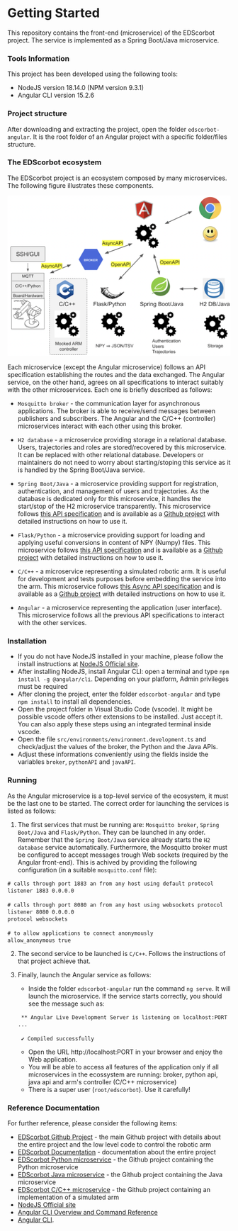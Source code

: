 # Getting Started
This repository contains the front-end (microservice) of the EDScorbot project. The service is implemented as a Spring Boot/Java microservice. 

### Tools Information
This project has been developed using the following tools:
* NodeJS version 18.14.0 (NPM version 9.3.1)
* Angular CLI version 15.2.6

### Project structure
After downloading and extracting the project, open the folder `edscorbot-angular`. It is the root folder of an Angular project with a specific folder/files structure.

### The EDScorbot ecosystem
The EDScorbot project is an ecosystem composed by many microservices. The following figure illustrates these components. 

![The EDScorbot ecosystem](/images/ecosystem.png "The EDScorbot ecosystem")

Each microservice (except the Angular microservice) follows an API specification establishing the routes and the data exchanged. The Angular service, on the other hand, agrees on all specifications to interact suitably with the other microservices. Each one is briefly described as follows:

* `Mosquitto broker` - the communication layer for asynchronous applications. The broker is able to receive/send messages between publishers and subscribers. The Angular and the C/C++ (controller) microservices interact with each other using this broker.

* `H2 database` - a microservice providing storage in a relational database. Users, trajectories and roles are stored/recovered by this microservice. It can be replaced with other relational database. Developers or maintainers do not need to worry about starting/stoping this service as it is handled by the Spring Boot/Java service.

* `Spring Boot/Java` - a microservice providing support for registration, authentication, and management of users and trajectories. As the database is dedicated only for this microservice, it handles the start/stop of the H2 microservice transparently. This microservice follows [this API specification](https://app.swaggerhub.com/apis-docs/ADALBERTOCAJUEIRO_1/ed-scorbot-service_api/1.0.0) and is available as a [Github project](https://github.com/adalbertocajueiro/edscorbot-java) with detailed instructions on how to use it.

* `Flask/Python` - a microservice providing support for loading and applying useful conversions in content of NPY (Numpy) files. This microservice follows [this API specification](https://app.swaggerhub.com/apis-docs/ADALBERTOCAJUEIRO_1/ed-scorbot_api/1.0.0) and is available as a [Github project](https://github.com/adalbertocajueiro/edscorbot-py) with detailed instructions on how to use it.

* `C/C++` - a microservice representing a simulated robotic arm. It is useful for development and tests purposes before embedding the service into the arm. This microservice follows [this Async API specification](https://app.swaggerhub.com/apis-docs/ADALBERTOCAJUEIRO_1/ed-scorbot_async/1.0.0) and is available as a [Github project](https://github.com/adalbertocajueiro/edscorbot-c-cpp) with detailed instructions on how to use it.

* `Angular` - a microservice representing the application (user interface). This microservice follows all the previous API specifications to interact with the other services.  

### Installation

* If you do not have NodeJS installed in your machine, please follow the install instructions at [NodeJS Official site](https://nodejs.org/en). 
* After installing NodeJS, install Angular CLI: open a terminal and type `npm install -g @angular/cli`. Depending on your platform, Admin privileges must be required
* After cloning the project, enter the folder `edscorbot-angular` and type `npm install` to install all dependencies.
* Open the project folder in Visual Studio Code (vscode). It might be possible vscode offers other extensions to be installed. Just accept it. You can also apply these steps using an integrated terminal inside vscode.
* Open the file `src/environments/environment.development.ts` and check/adjust the values of the broker, the Python and the Java APIs.
* Adjust these informations conveniently using the fields inside the variables `broker`, `pythonAPI` and `javaAPI`. 


### Running
As the Angular microservice is a top-level service of the ecosystem, it must be the last one to be started. The correct order for launching the services is listed as follows:

1. The first services that must be running are: `Mosquitto broker`, `Spring Boot/Java` and `Flask/Python`. They can be launched in any order. Remember that the `Spring Boot/Java` service already starts the `H2 database` service automatically. Furthermore, the Mosquitto broker must be configured to accept messages trough Web sockets (required by the Angular front-end). This is achived by providing the following configuration (in a suitable `mosquitto.conf` file):

```
# calls through port 1883 an from any host using default protocol
listener 1883 0.0.0.0 

# calls through port 8080 an from any host using websockets protocol
listener 8080 0.0.0.0
protocol websockets

# to allow applications to connect anonymously
allow_anonymous true
```

2. The second service to be launched is `C/C++`. Follows the instructions of that project achieve that.

3. Finally, launch the Angular service as follows:

    * Inside the folder `edscorbot-angular` run the command `ng serve`. It will launch the microservice. If the service starts correctly, you should see the message such as:

    ```
     ** Angular Live Development Server is listening on localhost:PORT ...
    
     ✔ Compiled successfully
    ```

    * Open the URL http://localhost:PORT in your browser and enjoy the Web application.
    * You will be able to access all features of the application only if all microservices in the ecossystem are running: broker, python api, java api and arm's controller (C/C++ microservice)
    * There is a super user (`root/edscorbot`). Use it carefully!

### Reference Documentation
For further reference, please consider the following items:
* [EDScorbot Github Project](https://github.com/RTC-research-group/Py-EDScorbotTool) - the main Github project with details about the entire project and the low level code to control the robotic arm
* [EDScorbot Documentation](https://py-edscorbottool.readthedocs.io/en/latest/) - documentation about the entire project
* [EDScorbot Python microservice](https://github.com/adalbertocajueiro/edscorbot-py) - the Github project containing the Python microservice
* [EDScorbot Java microservice](https://github.com/adalbertocajueiro/edscorbot-java) - the Github project containing the Java microservice
* [EDScorbot C/C++ microservice](https://github.com/adalbertocajueiro/edscorbot-c-cpp) - the Github project containing an implementation of a simulated arm
* [NodeJS Official site](https://nodejs.org/en)
* [Angular CLI Overview and Command Reference](https://angular.io/cli)
* [Angular CLI](https://github.com/angular/angular-cli).
